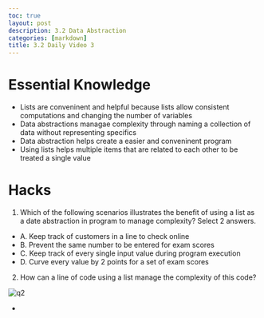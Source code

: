 ```yaml
---
toc: true
layout: post
description: 3.2 Data Abstraction
categories: [markdown]
title: 3.2 Daily Video 3 
---
```


# Essential Knowledge 
- Lists are conveninent and helpful because lists allow consistent computations and changing the number of variables 
- Data abstractions managae complexity through naming a collection of data without representing specifics 
- Data abstraction helps create a easier and conveninent program 
- Using lists helps multiple items that are related to each other to be treated a single value 

# Hacks

1. Which of the following scenarios illustrates the benefit of using a list as a date abstraction in program to manage complexity? Select 2 answers. 
 - A. Keep track of customers in a line to check online 
 - B. Prevent the same number to be entered for exam scores
 - C. Keep track of every single input value during program execution
 - D. Curve every value by 2 points for a set of exam scores 

 2. How can a line of code using a list manage the complexity of this code? 

![q2]()

 - 
